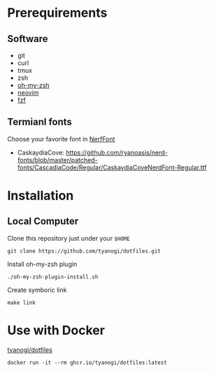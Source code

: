 # Prerequirements
## Software
- git
- curl
- tmux
- zsh
- [oh-my-zsh](https://ohmyz.sh/#install)
- [neovim](https://github.com/neovim/neovim/blob/master/INSTALL.md)
- [fzf](https://github.com/junegunn/fzf?tab=readme-ov-file#installation)

## Termianl fonts
Choose your favorite font in [NerfFont](https://www.nerdfonts.com/font-downloads)
- CaskaydiaCove: https://github.com/ryanoasis/nerd-fonts/blob/master/patched-fonts/CascadiaCode/Regular/CaskaydiaCoveNerdFont-Regular.ttf

# Installation
## Local Computer
Clone this repository just under your `$HOME`
```
git clone https://github.com/tyanogi/dotfiles.git
```
Install oh-my-zsh plugin
```
./oh-my-zsh-plugin-install.sh
```
Create symboric link
```
make link
```

# Use with Docker
[tyanogi/dotfiles](https://github.com/tyanogi/dotfiles/pkgs/container/dotfiles)
```
docker run -it --rm ghcr.io/tyanogi/dotfiles:latest
```